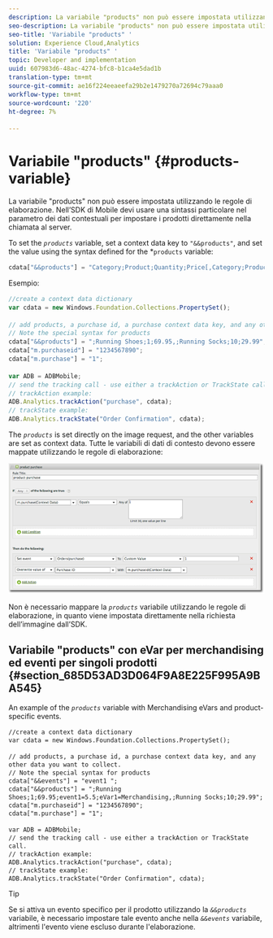 ```yaml
---
description: La variabile "products" non può essere impostata utilizzando le regole di elaborazione. Nell’SDK di Mobile devi usare una sintassi particolare nel parametro dei dati contestuali per impostare i prodotti direttamente nella chiamata al server.
seo-description: La variabile "products" non può essere impostata utilizzando le regole di elaborazione. Nell’SDK di Mobile devi usare una sintassi particolare nel parametro dei dati contestuali per impostare i prodotti direttamente nella chiamata al server.
seo-title: 'Variabile "products" '
solution: Experience Cloud,Analytics
title: 'Variabile "products" '
topic: Developer and implementation
uuid: 607983d6-48ac-4274-bfc8-b1ca4e5dad1b
translation-type: tm+mt
source-git-commit: ae16f224eeaeefa29b2e1479270a72694c79aaa0
workflow-type: tm+mt
source-wordcount: '220'
ht-degree: 7%

---
```



# Variabile &quot;products&quot; {#products-variable}

La variabile &quot;products&quot; non può essere impostata utilizzando le regole di elaborazione. Nell’SDK di Mobile devi usare una sintassi particolare nel parametro dei dati contestuali per impostare i prodotti direttamente nella chiamata al server.

To set the *`products`* variable, set a context data key to `"&&products"`, and set the value using the syntax defined for the *`products` variable:

```js
cdata["&&products"] = "Category;Product;Quantity;Price[,Category;Product;Quantity;Price]";
```

Esempio:

```js
//create a context data dictionary 
var cdata = new Windows.Foundation.Collections.PropertySet(); 
 
// add products, a purchase id, a purchase context data key, and any other data you want to collect. 
// Note the special syntax for products 
cdata["&&products"] = ";Running Shoes;1;69.95,;Running Socks;10;29.99"; 
cdata["m.purchaseid"] = "1234567890"; 
cdata["m.purchase"] = "1"; 
 
var ADB = ADBMobile; 
// send the tracking call - use either a trackAction or TrackState call. 
// trackAction example: 
ADB.Analytics.trackAction("purchase", cdata); 
// trackState example: 
ADB.Analytics.trackState("Order Confirmation", cdata);
```

The *`products`* is set directly on the image request, and the other variables are set as context data. Tutte le variabili di dati di contesto devono essere mappate utilizzando le regole di elaborazione:

![](assets/products-procrules.png)

Non è necessario mappare la *`products`* variabile utilizzando le regole di elaborazione, in quanto viene impostata direttamente nella richiesta dell’immagine dall’SDK.

## Variabile &quot;products&quot; con eVar per merchandising ed eventi per singoli prodotti {#section_685D53AD3D064F9A8E225F995A9BA545}

An example of the *`products`* variable with Merchandising eVars and product-specific events.

```
//create a context data dictionary 
var cdata = new Windows.Foundation.Collections.PropertySet(); 
  
// add products, a purchase id, a purchase context data key, and any other data you want to collect. 
// Note the special syntax for products 
cdata["&&events"] = "event1 "; 
cdata["&&products"] = ";Running Shoes;1;69.95;event1=5.5;eVar1=Merchandising,;Running Socks;10;29.99"; 
cdata["m.purchaseid"] = "1234567890"; 
cdata["m.purchase"] = "1"; 
  
var ADB = ADBMobile; 
// send the tracking call - use either a trackAction or TrackState call. 
// trackAction example: 
ADB.Analytics.trackAction("purchase", cdata); 
// trackState example: 
ADB.Analytics.trackState("Order Confirmation", cdata);
```

>[!TIP]
>
>Se si attiva un evento specifico per il prodotto utilizzando la *`&&products`* variabile, è necessario impostare tale evento anche nella *`&&events`* variabile, altrimenti l&#39;evento viene escluso durante l&#39;elaborazione.

